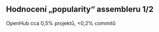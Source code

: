 
Hodnocení „popularity“ assembleru 1/2
-------------------------------------
OpenHub
cca 0,5% projektů, <0,2% commitů
